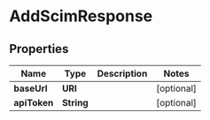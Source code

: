 

# AddScimResponse


## Properties

Name | Type | Description | Notes
------------ | ------------- | ------------- | -------------
**baseUrl** | **URI** |  |  [optional]
**apiToken** | **String** |  |  [optional]



